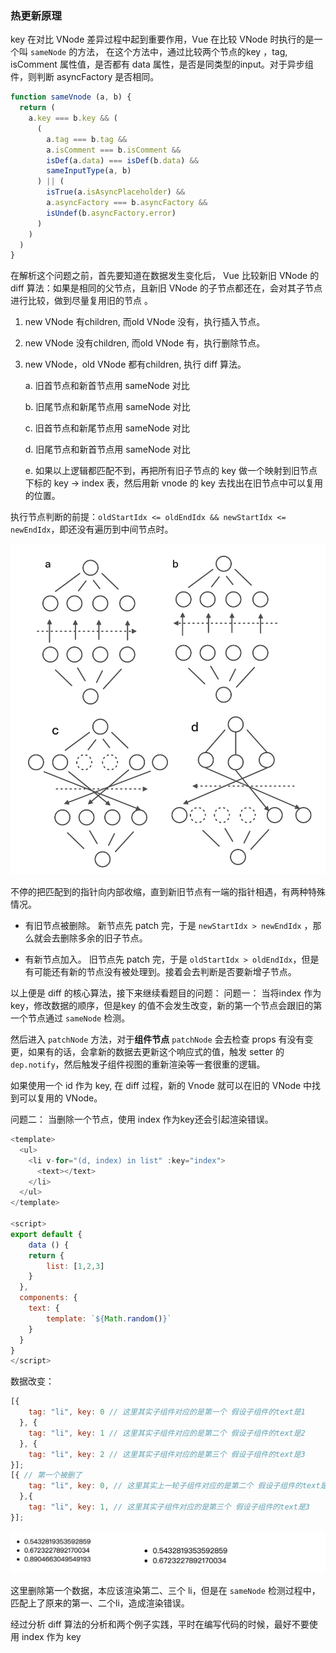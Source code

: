 ### 热更新原理

key 在对比 VNode 差异过程中起到重要作用，Vue 在比较 VNode 时执行的是一个叫 `sameNode` 的方法，
在这个方法中，通过比较两个节点的key ，tag, isComment 属性值，是否都有 data 属性，是否是同类型的input。对于异步组件，则判断 asyncFactory 是否相同。

```Javascript
function sameVnode (a, b) {
  return (
    a.key === b.key && (
      (
        a.tag === b.tag &&
        a.isComment === b.isComment &&
        isDef(a.data) === isDef(b.data) &&
        sameInputType(a, b)
      ) || (
        isTrue(a.isAsyncPlaceholder) &&
        a.asyncFactory === b.asyncFactory &&
        isUndef(b.asyncFactory.error)
      )
    )
  )
}
```

在解析这个问题之前，首先要知道在数据发生变化后， Vue 比较新旧 VNode 的 diff 算法：如果是相同的父节点，且新旧 VNode 的子节点都还在，会对其子节点进行比较，做到尽量复用旧的节点 。
  1. new VNode 有children, 而old VNode 没有，执行插入节点。
  2. new VNode 没有children, 而old VNode 有，执行删除节点。
  3. new VNode，old VNode 都有children, 执行 diff 算法。

      a. 旧首节点和新首节点用 sameNode 对比

      b. 旧尾节点和新尾节点用 sameNode 对比

      c. 旧首节点和新尾节点用 sameNode 对比

      d. 旧尾节点和新首节点用 sameNode 对比

      e. 如果以上逻辑都匹配不到，再把所有旧子节点的 key 做一个映射到旧节点下标的 key -> index 表，然后用新 vnode 的 key 去找出在旧节点中可以复用的位置。

执行节点判断的前提：`oldStartIdx <= oldEndIdx && newStartIdx <= newEndIdx`，即还没有遍历到中间节点时。

 ![diff-progress.jpg](../image/diff-progress.jpg "diff 算法")

不停的把匹配到的指针向内部收缩，直到新旧节点有一端的指针相遇，有两种特殊情况。

* 有旧节点被删除。 新节点先 patch 完，于是 `newStartIdx > newEndIdx`  ，那么就会去删除多余的旧子节点。

* 有新节点加入。 旧节点先 patch 完，于是 `oldStartIdx > oldEndIdx`，但是有可能还有新的节点没有被处理到。接着会去判断是否要新增子节点。

以上便是 diff 的核心算法，接下来继续看题目的问题：
问题一：
当将index 作为 key，修改数据的顺序，但是key 的值不会发生改变，新的第一个节点会跟旧的第一个节点通过 `sameNode` 检测。

然后进入 `patchNode` 方法，对于<b>组件节点</b> `patchNode` 会去检查 props 有没有变更，如果有的话，会拿新的数据去更新这个响应式的值，触发 setter 的 `dep.notify`，然后触发子组件视图的重新渲染等一套很重的逻辑。

如果使用一个 id 作为 key, 在 diff 过程，新的 Vnode 就可以在旧的 VNode 中找到可以复用的 VNode。

问题二：
当删除一个节点，使用 index 作为key还会引起渲染错误。

```Javascript
<template>
  <ul>
    <li v-for="(d, index) in list" :key="index">
      <text></text>
    </li>
  </ul>
</template>

<script>
export default {
    data () {
    return {
        list: [1,2,3]
    }
  },
  components: {
    text: {
        template: `${Math.random()}`
    }
  }
}
</script>
```

数据改变：

```Javascript
[{
    tag: "li", key: 0 // 这里其实子组件对应的是第一个 假设子组件的text是1
  }, {
    tag: "li", key: 1 // 这里其实子组件对应的是第二个 假设子组件的text是2
  }, {
    tag: "li", key: 2 // 这里其实子组件对应的是第三个 假设子组件的text是3
}];
[{ // 第一个被删了
    tag: "li", key: 0, // 这里其实上一轮子组件对应的是第二个 假设子组件的text是2
  },{
    tag: "li", key: 1, // 这里其实子组件对应的是第三个 假设子组件的text是3
}];
```
 ![数据改变错误.jpg](../image/数据改变错误.jpg "数据改变错误")

这里删除第一个数据，本应该渲染第二、三个 li，但是在 `sameNode` 检测过程中，匹配上了原来的第一、二个li，造成渲染错误。

经过分析 diff 算法的分析和两个例子实践，平时在编写代码的时候，最好不要使用 index 作为 key